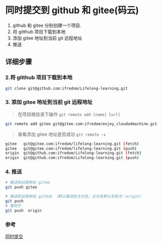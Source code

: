 # 同时提交到 github 和 gitee(码云)

1. github 和 gitee 分别创建一个项目.
2. 将 gitthub 项目下载到本地
3. 添加 gitee 地址到当前 git 远程地址
4. 推送

## 详细步骤

### 2.将 gitthub 项目下载到本地

```bash
git clone git@github.com:ifredom/Lifelong-learning.git
```

### 3. 添加 gitee 地址到当前 git 远程地址

> 在项目根目录下操作 `git remote add [name] [url]`

```bash
git remote add gitee git@gitee.com:ifredom/enjoy_cloudadmachine.git
```

> 查看添加 gitee 地址是否成功 `git remote -v`

```bash
gitee   git@gitee.com:ifredom/lifelong-learning.git (fetch)
gitee   git@gitee.com:ifredom/lifelong-learning.git (push)
origin  git@github.com:ifredom/Lifelong-learning.git (fetch)
origin  git@github.com:ifredom/Lifelong-learning.git (push)
```

### 4. 推送

```bash
# 推送到远程地址 gitee
git push gitee

# 推送到远程地址 github （默认推送到主分支，主分支默认名称为：origin）
git push
# 等同于
git push  origin
```

### 参考

[同时提交](https://segmentfault.com/a/1190000039229964)

